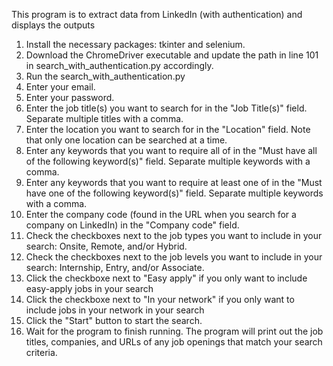 This program is to extract data from LinkedIn (with authentication) and displays the outputs

1.	Install the necessary packages: tkinter and selenium.
2.	Download the ChromeDriver executable and update the path in line 101 in search_with_authentication.py accordingly.
3.	Run the search_with_authentication.py
4.	Enter your email.
5.	Enter your password.
6.	Enter the job title(s) you want to search for in the "Job Title(s)" field. Separate multiple titles with a comma.
7.	Enter the location you want to search for in the "Location" field. Note that only one location can be searched at a time.
8.	Enter any keywords that you want to require all of in the "Must have all of the following keyword(s)" field. Separate multiple keywords with a comma.
9.	Enter any keywords that you want to require at least one of in the "Must have one of the following keyword(s)" field. Separate multiple keywords with a comma.
10.	Enter the company code (found in the URL when you search for a company on LinkedIn) in the "Company code" field.
11.	Check the checkboxes next to the job types you want to include in your search: Onsite, Remote, and/or Hybrid.
12.	Check the checkboxes next to the job levels you want to include in your search: Internship, Entry, and/or Associate.
13. Click the checkboxe next to "Easy apply" if you only want to include easy-apply jobs in your search
14. Click the checkboxe next to "In your network" if you only want to include jobs in your network in your search
15.	Click the "Start" button to start the search.
16.	Wait for the program to finish running. The program will print out the job titles, companies, and URLs of any job openings that match your search criteria.

